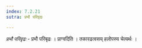 ```yaml
---
index: 7.2.21
sutra: प्रभौ परिवृढः

---
```

_प्रभौ परिवृढः_ - प्रभौ परिबृढः । प्राग्वदिति । तकारढत्वसय् हलोपस्य चेत्यर्थः । 